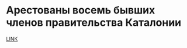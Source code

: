 # Арестованы восемь бывших членов правительства Каталонии



[LINK](https://varlamov.ru/2634558.html)